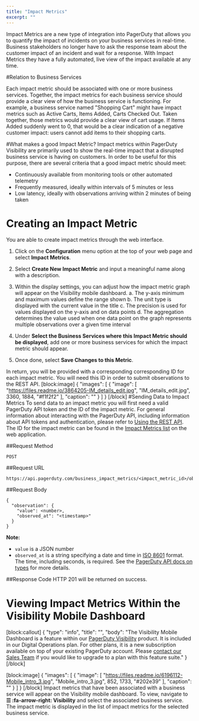 ```yaml
---
title: "Impact Metrics"
excerpt: ""
---
```

Impact Metrics are a new type of integration into PagerDuty that allows you to quantify the impact of incidents on your business services in real-time. Business stakeholders no longer have to ask the response team about the customer impact of an incident and wait for a response. With Impact Metrics they have a fully automated, live view of the impact available at any time.

#Relation to Business Services

Each impact metric should be associated with one or more business services. Together, the impact metrics for each business service should provide a clear view of how the business service is functioning. For example, a business service named "Shopping Cart" might have impact metrics such as Active Carts, Items Added, Carts Checked Out. Taken together, those metrics would provide a clear view of cart usage. If Items Added suddenly went to 0, that would be a clear indication of a negative customer impact: users cannot add items to their shopping carts.

#What makes a good Impact Metric?
Impact metrics within PagerDuty Visibility are primarily used to show the real-time impact that a disrupted business service is having on customers. In order to be useful for this purpose, there are several criteria that a good impact metric should meet:
  * Continuously available from monitoring tools or other automated telemetry
  * Frequently measured, ideally within intervals of 5 minutes or less
  * Low latency, ideally with observations arriving within 2 minutes of being taken
 

# Creating an Impact Metric
You are able to create impact metrics through the web interface.

1. Click on the **Configuration** menu option at the top of your web page and select **Impact Metrics**.
2. Select **Create New Impact Metric** and input a meaningful name along with a description.
3. Within the display settings, you can adjust how the impact metric graph will appear on the Visibility mobile dashboard.
     a. The y-axis minimum and maximum values define the range shown
     b. The unit type is displayed with the current value in the title
     c. The precision is used for values displayed on the y-axis and on data points
     d. The aggregation determines the value used when one data point on the graph represents multiple observations over a given time interval


4. Under **Select the Business Services where this Impact Metric should be displayed**, add one or more business services for which the impact metric should appear.
5. Once done, select **Save Changes to this Metric**.

In return, you will be provided with a corresponding corresponding ID for each impact metric. You will need this ID in order to submit observations to the REST API.
[block:image]
{
  "images": [
    {
      "image": [
        "https://files.readme.io/3864205-IM_details_edit.jpg",
        "IM_details_edit.jpg",
        3360,
        1884,
        "#f1f2f2"
      ],
      "caption": ""
    }
  ]
}
[/block]
#Sending Data to Impact Metrics
To send data to an impact metric you will first need a valid PagerDuty API token and the ID of the impact metric. For general information about interacting with the PagerDuty API, including information about API tokens and authentication, please refer to [Using the REST API](doc:using-the-api). The ID for the impact metric can be found in the [Impact Metrics list](https://support.pagerduty.com/v1/docs/impact-metrics#section-creating-an-impact-metric) on the web application.

##Request Method
```
POST
```

##Request URL

```
https://api.pagerduty.com/business_impact_metrics/<impact_metric_id>/observations
```

##Request Body

```
{
  "observation": {
    "value": <number>,
    "observed_at": "<timestamp>"
  }
}
```

**Note:**
* `value` is a JSON number
* `observed_at` is a string specifying a date and time in [ISO 8601](https://en.wikipedia.org/wiki/ISO_8601) format. The time, including seconds, is required. See the [PagerDuty API docs on types](https://v2.developer.pagerduty.com/docs/types#datetime) for more details.

##Response Code
HTTP 201 will be returned on success.

# Viewing Impact Metrics Within the Visibility Mobile Dashboard
[block:callout]
{
  "type": "info",
  "title": "",
  "body": "The Visibility Mobile Dashboard is a feature within our [PagerDuty Visibility](https://support.pagerduty.com/v1/docs/pagerduty-visibility) product. It is included in our Digital Operations plan. For other plans, it is a new subscription available on top of your existing PagerDuty account. Please [contact our Sales Team](https://www.pagerduty.com/contact-sales/) if you would like to upgrade to a plan with this feature suite."
}
[/block]

[block:image]
{
  "images": [
    {
      "image": [
        "https://files.readme.io/6196112-Mobile_intro_3.jpg",
        "Mobile_intro_3.jpg",
        852,
        1733,
        "#202e39"
      ],
      "caption": ""
    }
  ]
}
[/block]
Impact metrics that have been associated with a business service will appear on the Visibility mobile dashboard. To view, navigate to **☰ :fa-arrow-right: Visibility** and select the associated business service. The impact metric is displayed in the list of impact metrics for the selected business service.
